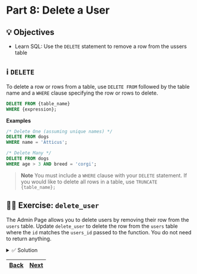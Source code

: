 # Part 8: Delete a User

## 💡 Objectives

- Learn SQL: Use the `DELETE` statement to remove a row from the ussers table

## ℹ️ `DELETE`

To delete a row or rows from a table, use `DELETE FROM` followed by the table name and a `WHERE` clause specifying the row or rows to delete.

```SQL
DELETE FROM {table_name}
WHERE {expression};
```

**Examples**

```SQL
/* Delete One (assuming unique names) */
DELETE FROM dogs
WHERE name = 'Atticus';

/* Delete Many */
DELETE FROM dogs
WHERE age > 3 AND breed = 'corgi';
```

> **Note**
> You must include a `WHERE` clause with your `DELETE` statement. If you would like to delete all rows in a table, use `TRUNCATE {table_name};`

## 🧑‍💻 Exercise: `delete_user`

The Admin Page allows you to delete users by removing their row from the `users` table. Update `delete_user` to delete the row from the `users` table where the `id` matches the `users_id` passed to the function. You do not need to return anything.

<details> 
<br>
<summary>✅ Solution</summary>

```python
def delete_user(user_id: str, db: Connection):
    db.execute("DELETE FROM users WHERE id=%s", (user_id,))
    return
```

</details>

| [Back](part-7.md) | [Next](part-9.md) |
| ----------------- | ----------------- |
